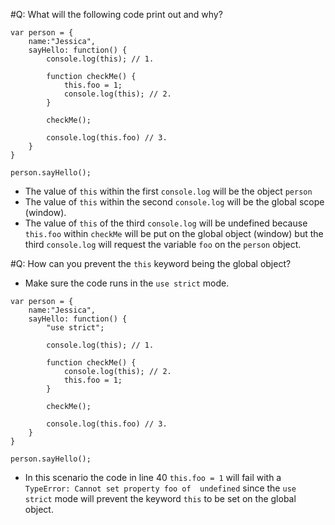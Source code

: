 #Q: What will the following code print out and why?

```
var person = {
    name:"Jessica",
    sayHello: function() {
        console.log(this); // 1.
        
        function checkMe() {
            this.foo = 1; 
            console.log(this); // 2. 
        }
        
        checkMe();
        
        console.log(this.foo) // 3.
    }
}

person.sayHello();
```
* The value of `this` within the first `console.log` will be the object `person`
* The value of `this` within the second `console.log` will be the global scope (window).
* The value of `this` of the third `console.log` will be undefined because `this.foo` within `checkMe` will be put on the
 global object (window) but the third `console.log` will request the variable `foo` on the `person` object.
 
#Q: How can you prevent the `this` keyword being the global object?

* Make sure the code runs in the `use strict` mode.
```
var person = {
    name:"Jessica",
    sayHello: function() {
        "use strict";
        
        console.log(this); // 1.
        
        function checkMe() {
            console.log(this); // 2. 
            this.foo = 1; 
        }
        
        checkMe();
        
        console.log(this.foo) // 3.
    }
}

person.sayHello();
```
* In this scenario the code in line 40 `this.foo = 1` will fail with a `TypeError: Cannot set property foo of 
undefined` since the `use strict` mode will prevent the keyword `this` to be set on the global object. 
